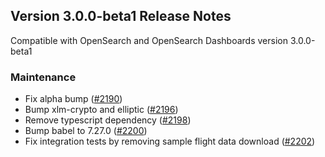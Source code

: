 ## Version 3.0.0-beta1 Release Notes

Compatible with OpenSearch and OpenSearch Dashboards version 3.0.0-beta1

### Maintenance
* Fix alpha bump ([#2190](https://github.com/opensearch-project/security-dashboards-plugin/pull/2190))
* Bump xlm-crypto and elliptic ([#2196](https://github.com/opensearch-project/security-dashboards-plugin/pull/2196))
* Remove typescript dependency ([#2198](https://github.com/opensearch-project/security-dashboards-plugin/pull/2198))
* Bump babel to 7.27.0 ([#2200](https://github.com/opensearch-project/security-dashboards-plugin/pull/2200))
* Fix integration tests by removing sample flight data download ([#2202](https://github.com/opensearch-project/security-dashboards-plugin/pull/2202))